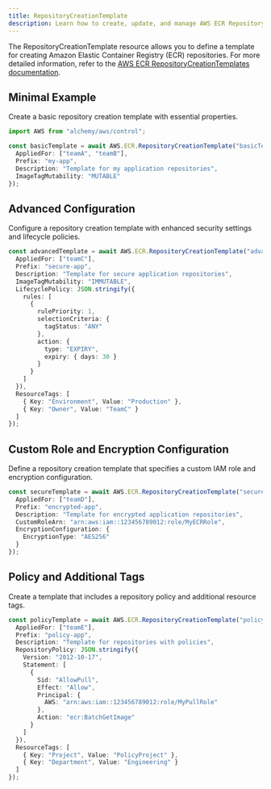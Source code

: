 ```yaml
---
title: RepositoryCreationTemplate
description: Learn how to create, update, and manage AWS ECR RepositoryCreationTemplates using Alchemy Cloud Control.
---
```



The RepositoryCreationTemplate resource allows you to define a template for creating Amazon Elastic Container Registry (ECR) repositories. For more detailed information, refer to the [AWS ECR RepositoryCreationTemplates documentation](https://docs.aws.amazon.com/ecr/latest/userguide/).

## Minimal Example

Create a basic repository creation template with essential properties.

```ts
import AWS from "alchemy/aws/control";

const basicTemplate = await AWS.ECR.RepositoryCreationTemplate("basicTemplate", {
  AppliedFor: ["teamA", "teamB"],
  Prefix: "my-app",
  Description: "Template for my application repositories",
  ImageTagMutability: "MUTABLE"
});
```

## Advanced Configuration

Configure a repository creation template with enhanced security settings and lifecycle policies.

```ts
const advancedTemplate = await AWS.ECR.RepositoryCreationTemplate("advancedTemplate", {
  AppliedFor: ["teamC"],
  Prefix: "secure-app",
  Description: "Template for secure application repositories",
  ImageTagMutability: "IMMUTABLE",
  LifecyclePolicy: JSON.stringify({
    rules: [
      {
        rulePriority: 1,
        selectionCriteria: {
          tagStatus: "ANY"
        },
        action: {
          type: "EXPIRY",
          expiry: { days: 30 }
        }
      }
    ]
  }),
  ResourceTags: [
    { Key: "Environment", Value: "Production" },
    { Key: "Owner", Value: "TeamC" }
  ]
});
```

## Custom Role and Encryption Configuration

Define a repository creation template that specifies a custom IAM role and encryption configuration.

```ts
const secureTemplate = await AWS.ECR.RepositoryCreationTemplate("secureTemplate", {
  AppliedFor: ["teamD"],
  Prefix: "encrypted-app",
  Description: "Template for encrypted application repositories",
  CustomRoleArn: "arn:aws:iam::123456789012:role/MyECRRole",
  EncryptionConfiguration: {
    EncryptionType: "AES256"
  }
});
```

## Policy and Additional Tags

Create a template that includes a repository policy and additional resource tags.

```ts
const policyTemplate = await AWS.ECR.RepositoryCreationTemplate("policyTemplate", {
  AppliedFor: ["teamE"],
  Prefix: "policy-app",
  Description: "Template for repositories with policies",
  RepositoryPolicy: JSON.stringify({
    Version: "2012-10-17",
    Statement: [
      {
        Sid: "AllowPull",
        Effect: "Allow",
        Principal: {
          AWS: "arn:aws:iam::123456789012:role/MyPullRole"
        },
        Action: "ecr:BatchGetImage"
      }
    ]
  }),
  ResourceTags: [
    { Key: "Project", Value: "PolicyProject" },
    { Key: "Department", Value: "Engineering" }
  ]
});
```
